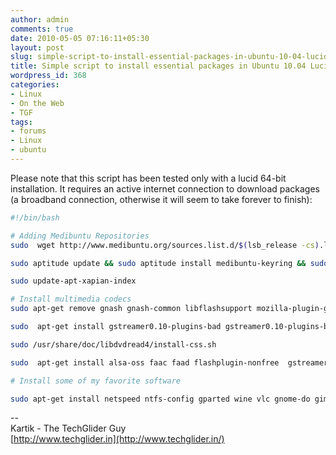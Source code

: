 ```yaml
---
author: admin
comments: true
date: 2010-05-05 07:16:11+05:30
layout: post
slug: simple-script-to-install-essential-packages-in-ubuntu-10-04-lucid-64-bit
title: Simple script to install essential packages in Ubuntu 10.04 Lucid 64-bit
wordpress_id: 368
categories:
- Linux
- On the Web
- TGF
tags:
- forums
- Linux
- ubuntu
---
```


Please note that this script has been tested only with a lucid 64-bit  installation. It requires an active internet connection to download  packages (a broadband connection, otherwise it will seem to take forever  to finish):

```bash
#!/bin/bash

# Adding Medibuntu Repositories
sudo  wget http://www.medibuntu.org/sources.list.d/$(lsb_release -cs).list  --output-document=/etc/apt/sources.list.d/medibuntu.list

sudo aptitude update && sudo aptitude install medibuntu-keyring && sudo aptitude update

sudo update-apt-xapian-index

# Install multimedia codecs
sudo apt-get remove gnash gnash-common libflashsupport mozilla-plugin-gnash swfdec-mozilla

sudo  apt-get install gstreamer0.10-plugins-bad gstreamer0.10-plugins-base  gstreamer0.10-plugins-good gstreamer0.10-plugins-ugly  gstreamer0.10-ffmpeg libdvdread4 libdvdnav4 libdvdcss2

sudo /usr/share/doc/libdvdread4/install-css.sh

sudo  apt-get install alsa-oss faac faad flashplugin-nonfree  gstreamer0.10-plugins-bad-multiverse  gstreamer0.10-plugins-ugly-multiverse libmp3lame0 non-free-codecs unrar  msttcorefonts ubuntu-restricted-extras vlc build-essential cdbs fakeroot  dh-make debhelper debconf dkms

# Install some of my favorite software

sudo apt-get install netspeed ntfs-config gparted wine vlc gnome-do gimp filezilla bluefish stardict chmsee
```



--  
Kartik - The TechGlider Guy  
[http://www.techglider.in](http://www.techglider.in/)
